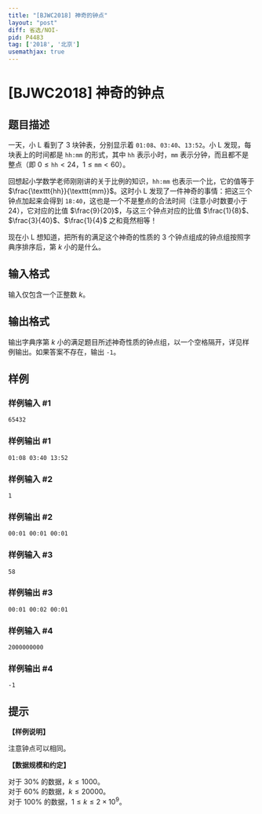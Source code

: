 ```yaml
---
title: "[BJWC2018] 神奇的钟点"
layout: "post"
diff: 省选/NOI-
pid: P4483
tag: ['2018', '北京']
usemathjax: true
---
```


# [BJWC2018] 神奇的钟点
## 题目描述

一天，小 L 看到了 3 块钟表，分别显示着 $\texttt{01:08}$、$\texttt{03:40}$、$\texttt{13:52}$。小 L 发现，每块表上的时间都是 $\texttt{hh:mm}$ 的形式，其中 $\texttt{hh}$ 表示小时，$\texttt{mm}$ 表示分钟，而且都不是整点（即 $0\leqslant\texttt{hh}<24$，$1\leqslant\texttt{mm}<60$）。

回想起小学数学老师刚刚讲的关于比例的知识，$\texttt{hh:mm}$ 也表示一个比，它的值等于 $\frac{\texttt{hh}}{\texttt{mm}}$。这时小 L 发现了一件神奇的事情：把这三个钟点加起来会得到 $\texttt{18:40}$，这也是一个不是整点的合法时间（注意小时数要小于 $24$），它对应的比值 $\frac{9}{20}$，与这三个钟点对应的比值 $\frac{1}{8}$、$\frac{3}{40}$、$\frac{1}{4}$ 之和竟然相等！

现在小 L 想知道，把所有的满足这个神奇的性质的 3 个钟点组成的钟点组按照字典序排序后，第 $k$ 小的是什么。
## 输入格式

输入仅包含一个正整数 $k$。
## 输出格式

输出字典序第 $k$ 小的满足题目所述神奇性质的钟点组，以一个空格隔开，详见样例输出。如果答案不存在，输出 `-1`。
## 样例

### 样例输入 #1
```
65432
```
### 样例输出 #1
```
01:08 03:40 13:52
```
### 样例输入 #2
```
1
```
### 样例输出 #2
```
00:01 00:01 00:01
```
### 样例输入 #3
```
58
```
### 样例输出 #3
```
00:01 00:02 00:01
```
### 样例输入 #4
```
2000000000
```
### 样例输出 #4
```
-1
```
## 提示

**【样例说明】**

注意钟点可以相同。

**【数据规模和约定】**

对于 $30\%$ 的数据，$k\leqslant 1000$。  
对于 $60\%$ 的数据，$k\leqslant 20000$。  
对于 $100\%$ 的数据，$1\leqslant k\leqslant 2\times 10^9$。
